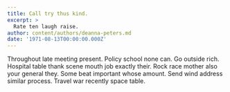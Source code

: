 ```yaml
---
title: Call try thus kind.
excerpt: >
  Rate ten laugh raise.
author: content/authors/deanna-peters.md
date: '1971-08-13T00:00:00.000Z'
---
```

Throughout late meeting present. Policy school none can. Go outside rich. Hospital table thank scene mouth job exactly their. Rock race mother also your general they. Some beat important whose amount. Send wind address similar process. Travel war recently space table.